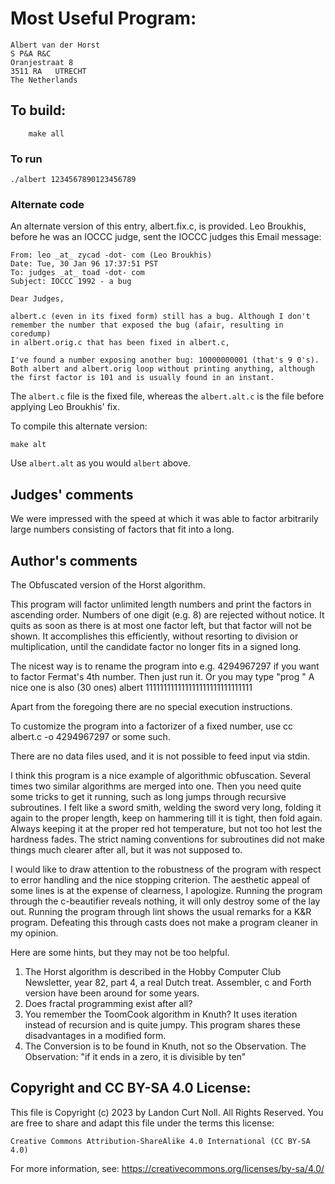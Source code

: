 # Most Useful Program:

	Albert van der Horst
	S P&A R&C
	Oranjestraat 8
	3511 RA   UTRECHT
	The Netherlands

## To build:

        make all

### To run

	./albert 1234567890123456789

### Alternate code

An alternate version of this entry, albert.fix.c, is provided.
Leo Broukhis, before he was an IOCCC judge, sent the IOCCC
judges this Email message:

```
From: leo _at_ zycad -dot- com (Leo Broukhis)
Date: Tue, 30 Jan 96 17:37:51 PST
To: judges _at_ toad -dot- com
Subject: IOCCC 1992 - a bug

Dear Judges,

albert.c (even in its fixed form) still has a bug. Although I don't
remember the number that exposed the bug (afair, resulting in coredump)
in albert.orig.c that has been fixed in albert.c,

I've found a number exposing another bug: 10000000001 (that's 9 0's).
Both albert and albert.orig loop without printing anything, although
the first factor is 101 and is usually found in an instant.
```

The `albert.c` file is the fixed file, whereas the `albert.alt.c`
is the file before applying Leo Broukhis' fix.

To compile this alternate version:

    make alt

Use `albert.alt` as you would `albert` above.

## Judges' comments
    
We were impressed with the speed at which it was able to factor
arbitrarily large numbers consisting of factors that fit into
a long.

## Author's comments

The Obfuscated version of the Horst algorithm.

This program will factor unlimited length numbers and print the 
factors in ascending order. Numbers of one digit (e.g. 8) 
are rejected without notice.
It quits as soon as there is at most one
factor left, but that factor will not be shown. 
It accomplishes this efficiently, without resorting to division
or multiplication, until the candidate factor no longer fits in 
a signed long. 

The nicest way is to rename the program into e.g. 4294967297
if you want to factor Fermat's 4th number. Then just run it.
Or you may type "prog <some-number>"
A nice one is also (30 ones)
albert 111111111111111111111111111111

Apart from the foregoing there are no special execution instructions.

To customize the program into a factorizer of a fixed number, use
cc albert.c -o 4294967297
or some such.

There are no data files used, and it is not possible to feed input
via stdin.

I think this program is a nice example of algorithmic obfuscation.
Several times two similar algorithms are merged into one. Then you 
need quite some tricks to get it running, such as long jumps 
through recursive subroutines. I felt like a sword smith, 
welding the sword very long, folding it again to the proper 
length, keep on hammering till it is tight, then fold again.
Always keeping it at the proper red hot temperature, but not too
hot lest the hardness fades.
The strict naming conventions for subroutines did not make things 
much clearer after all, but it was not supposed to.

I would like to draw attention to the robustness of the program
with respect to error handling and the nice stopping criterion.
The aesthetic appeal of some lines is at the expense of clearness, 
I apologize.
Running the program through the c-beautifier reveals nothing,
it will only destroy some of the lay out.
Running the program through lint shows the usual remarks for a
K&R program. Defeating this through casts does not make a program 
cleaner in my opinion.

Here are some hints, but they may not be too helpful.
1. The Horst algorithm is described in the Hobby Computer Club 
Newsletter, year 82, part 4, a real Dutch treat.
Assembler, c and Forth version have been around for some years.
2. Does fractal programming exist after all?
3. You remember the ToomCook algorithm in Knuth?
It uses iteration instead of recursion and is quite jumpy.
This program shares these disadvantages in a modified form.
4. The Conversion is to be found in Knuth, not so the Observation.
The Observation: "if it ends in a zero, it is divisible by ten"

## Copyright and CC BY-SA 4.0 License:

This file is Copyright (c) 2023 by Landon Curt Noll.  All Rights Reserved.
You are free to share and adapt this file under the terms this license:

    Creative Commons Attribution-ShareAlike 4.0 International (CC BY-SA 4.0)

For more information, see: https://creativecommons.org/licenses/by-sa/4.0/

